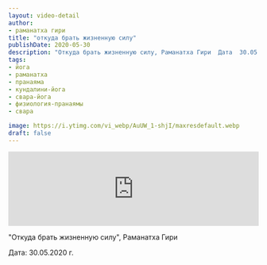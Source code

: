 ```yaml
---
layout: video-detail
author:
- раманатха гири
title: "откуда брать жизненную силу"
publishDate: 2020-05-30
description: "Откуда брать жизненную силу, Раманатха Гири  Дата  30.05.2020 г."
tags: 
- йога
- раманатха
- пранаяма
- кундалини-йога
- свара-йога
- физиология-пранаямы
- свара

image: https://i.ytimg.com/vi_webp/AuUW_1-shjI/maxresdefault.webp
draft: false
---
```


<iframe width="100%" src="https://www.youtube.com/embed/AuUW_1-shjI" frameborder="0" allowfullscreen=""></iframe> 

 "Откуда брать жизненную силу", Раманатха Гири

 Дата: 30.05.2020 г.

  

 